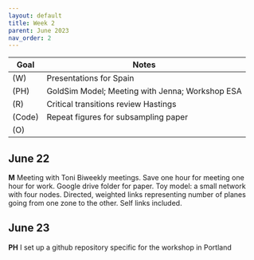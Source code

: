 ```yaml
---
layout: default
title: Week 2
parent: June 2023
nav_order: 2
---
```


| Goal | Notes |                                                     
| ----------- | ----------- |                                        
|(W)| Presentations for Spain |
|(PH)|GoldSim Model; Meeting with Jenna; Workshop ESA|
|(R)|Critical transitions review Hastings|
|(Code)|Repeat figures for subsampling paper|
|(O)| |


## June 22

**M** Meeting with Toni
Biweekly meetings. Save one hour for meeting one hour for work.
Google drive folder for paper.
Toy model: a small network with four nodes. Directed, weighted links representing number of planes going from one zone to the other. Self links included.

## June 23
**PH** I set up a github repository specific for the workshop in Portland